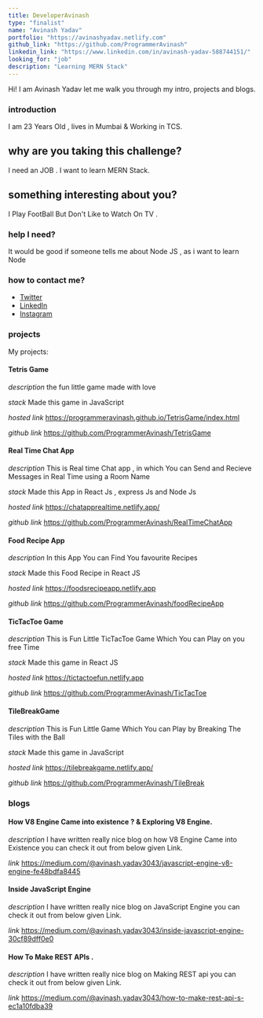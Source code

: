 ```yaml
---
title: DeveloperAvinash
type: "finalist"
name: "Avinash Yadav"
portfolio: "https://avinashyadav.netlify.com"
github_link: "https://github.com/ProgrammerAvinash"
linkedin_link: "https://www.linkedin.com/in/avinash-yadav-588744151/"
looking_for: "job"
description: "Learning MERN Stack"
---
```


Hi! I am Avinash Yadav let me walk you through my intro, projects and blogs.

### introduction

I am 23 Years Old , lives in Mumbai & Working in TCS.

## why are you taking this challenge?

I need an JOB . 
I want to learn MERN Stack.

## something interesting about you?

I Play FootBall But Don't Like to Watch On TV .

### help I need?

It would be good if someone tells me about Node JS , as i want to learn Node 

### how to contact me?

- [Twitter](https://twitter.com/Aviyadav25/)
- [LinkedIn](https://www.linkedin.com/in/avinash-yadav-588744151/)
- [Instagram](https://www.instagram.com/avi_nash_yadav/)

### projects

My projects:

#### Tetris Game

_description_ the fun little game made with love 

_stack_ Made this game in JavaScript

_hosted link_ https://programmeravinash.github.io/TetrisGame/index.html

_github link_ https://github.com/ProgrammerAvinash/TetrisGame

#### Real Time Chat App

_description_ This is Real time Chat app , in which You can Send and Recieve Messages in Real Time using a Room Name

_stack_ Made this App in React Js , express Js and Node Js

_hosted link_ https://chatapprealtime.netlify.app/

_github link_ https://github.com/ProgrammerAvinash/RealTimeChatApp

#### Food Recipe App

_description_ In this App You can Find You favourite Recipes 

_stack_  Made this Food Recipe in React JS

_hosted link_ https://foodsrecipeapp.netlify.app

_github link_ https://github.com/ProgrammerAvinash/foodRecipeApp

#### TicTacToe Game

_description_ This is Fun Little TicTacToe Game Which You can Play on you free Time

_stack_  Made this game in React JS 

_hosted link_ https://tictactoefun.netlify.app

_github link_ https://github.com/ProgrammerAvinash/TicTacToe

#### TileBreakGame

_description_ This is Fun Little Game Which You can Play by Breaking The Tiles with the Ball

_stack_  Made this game in JavaScript 

_hosted link_ https://tilebreakgame.netlify.app/

_github link_ https://github.com/ProgrammerAvinash/TileBreak


### blogs


#### How V8 Engine Came into existence ? & Exploring V8 Engine.

_description_ I have written really nice blog on how V8 Engine Came into Existence you can check it out from below given Link.

_link_ https://medium.com/@avinash.yadav3043/javascript-engine-v8-engine-fe48bdfa8445


#### Inside JavaScript Engine


_description_ I have written really nice blog on JavaScript Engine you can check it out from below given Link.

_link_ https://medium.com/@avinash.yadav3043/inside-javascript-engine-30cf89dff0e0

#### How To Make REST APIs .


_description_ I have written really nice blog on Making REST api you can check it out from below given Link.

_link_ https://medium.com/@avinash.yadav3043/how-to-make-rest-api-s-ec1a10fdba39
